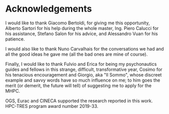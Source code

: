 # Acknowledgements

I would like to thank Giacomo Bertoldi, for giving me this opportunity, Alberto Sartori for his help during the whole master, Ing. Piero Calucci for his assistance, Stefano Salon for his advice, and Alessandro Vuan for his patience.

I would also like to thank Nuno Carvalhais for the conversations we had and all the good ideas he gave me (all the bad ones are mine of course).

Finally, I would like to thank Fulvio and Erica for being my psychonautics guides and fellows in this strange, difficult, transformative year, Cosimo for his tenacious encouragement and Giorgio, aka "Il Sommo", whose discreet example and savvy words have so much influence on me; to him goes the merit (or demerit, the future will tell) of suggesting me to apply for the MHPC.

OGS, Eurac and CINECA supported the research reported in this work. HPC-TRES program award number 2019-33.
